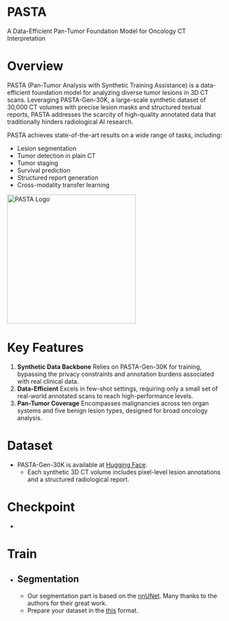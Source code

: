 # PASTA
A Data-Efficient Pan-Tumor Foundation Model for Oncology CT Interpretation


# Overview
PASTA (Pan-Tumor Analysis with Synthetic Training Assistance) is a data-efficient foundation model for analyzing diverse tumor lesions in 3D CT scans. Leveraging PASTA-Gen-30K, a large-scale synthetic dataset of 30,000 CT volumes with precise lesion masks and structured textual reports, PASTA addresses the scarcity of high-quality annotated data that traditionally hinders radiological AI research.

PASTA achieves state-of-the-art results on a wide range of tasks, including:

- Lesion segmentation
- Tumor detection in plain CT
- Tumor staging
- Survival prediction
- Structured report generation
- Cross-modality transfer learning

<img src="./PASTA/fig/fig1.png" alt="PASTA Logo" width="300" />



# Key Features
1. **Synthetic Data Backbone**
Relies on PASTA-Gen-30K for training, bypassing the privacy constraints and annotation burdens associated with real clinical data.
2. **Data-Efficient**
Excels in few-shot settings, requiring only a small set of real-world annotated scans to reach high-performance levels.
3. **Pan-Tumor Coverage**
Encompasses malignancies across ten organ systems and five benign lesion types, designed for broad oncology analysis.

# Dataset
- PASTA-Gen-30K is available at [Hugging Face](https://huggingface.co/datasets/LWHYC/PASTA-Gen-30K).
    - Each synthetic 3D CT volume includes pixel-level lesion annotations and a structured radiological report.

# Checkpoint
- 

# Train
- ## Segmentation
    - Our segmentation part is based on the [nnUNet](https://github.com/MIC-DKFZ/nnUNet). Many thanks to the authors for their great work.
    - Prepare your dataset in the [this](https://github.com/MIC-DKFZ/nnUNet/blob/master/documentation/dataset_format.md) format.
